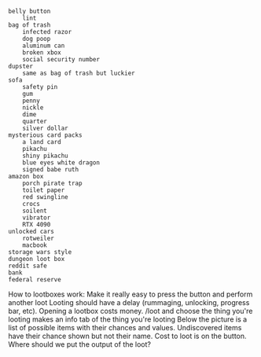 	belly button
		lint
	bag of trash
		infected razor
		dog poop
		aluminum can
		broken xbox
		social security number
	dupster
		same as bag of trash but luckier
	sofa
		safety pin
		gum
		penny
		nickle
		dime
		quarter
		silver dollar
	mysterious card packs
		a land card
		pikachu
		shiny pikachu
		blue eyes white dragon
		signed babe ruth
	amazon box
		porch pirate trap
		toilet paper
		red swingline
		crocs
		soilent
		vibrator
		RTX 4090
	unlocked cars
		rotweiler
		macbook
    storage wars style
	dungeon loot box
	reddit safe
	bank
	federal reserve


How to lootboxes work:
	Make it really easy to press the button and perform another loot
	Looting should have a delay (rummaging, unlocking, progress bar, etc).
	Opening a lootbox costs money.
	/loot and choose the thing you're looting
	makes an info tab of the thing you're looting
	Below the picture is a list of possible items with their chances and values. Undiscovered items have their chance shown but not their name.
	Cost to loot is on the button.
	Where should we put the output of the loot?